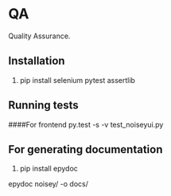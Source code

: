 # QA
Quality Assurance.

## Installation
1. pip install selenium pytest assertlib

## Running tests
####For frontend
py.test -s -v test_noiseyui.py

## For generating documentation
1. pip install epydoc

epydoc noisey/ -o docs/